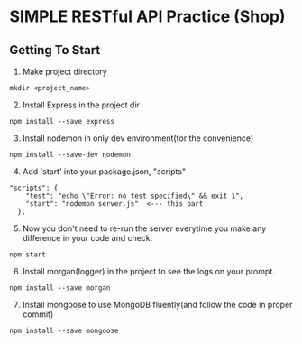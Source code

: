 # SIMPLE RESTful API Practice (Shop)

## Getting To Start

1. Make project directory
```console
mkdir <project_name>
```

2. Install Express in the project dir
```console
npm install --save express
```

3. Install nodemon in only dev environment(for the convenience)
```console
npm install --save-dev nodemon
```

4. Add 'start' into your package.json, "scripts"
```
"scripts": {
    "test": "echo \"Error: no test specified\" && exit 1",
    "start": "nodemon server.js"  <--- this part 
  },
```

5. Now you don't need to re-run the server everytime you make any difference in your code and check.
```console
npm start
```

6. Install morgan(logger) in the project to see the logs on your prompt.
```console
npm install --save morgan
```

7. Install mongoose to use MongoDB fluently(and follow the code in proper commit)
```console
npm install --save mongoose
```



